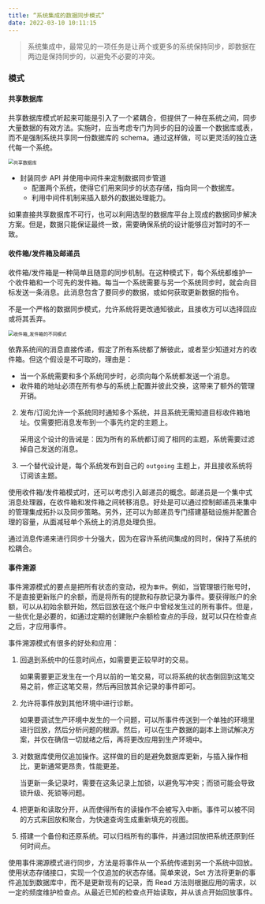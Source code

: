 ```yaml
---
title: “系统集成的数据同步模式”
date: 2022-03-10 10:11:15
---
```


> 系统集成中，最常见的一项任务是让两个或更多的系统保持同步，即数据在两边是保持同步的，以避免不必要的冲突。

### 模式

#### 共享数据库

共享数据库模式听起来可能是引入了一个紧耦合，但提供了一种在系统之间，同步大量数据的有效方法。实施时，应当考虑专门为同步的目的设置一个数据库或表，而不是强制系统共享同一份数据库的 schema。通过这样做，可以更灵活的独立迭代每一个系统。

<img src="https://tva1.sinaimg.cn/large/e6c9d24egy1h04mp74mwlj20d60fmt96.jpg" alt="共享数据库" style="zoom:67%;" />

- 封装同步 API 并使用中间件来定制数据同步管道
  - 配置两个系统，使得它们用来同步的状态存储，指向同一个数据库。
  - 利用中间件机制来插入额外的数据处理能力。

如果直接共享数据库不可行，也可以利用选型的数据库平台上现成的数据同步解决方案。但是，数据只能保证最终一致，需要确保系统的设计能够应对暂时的不一致。

#### 收件箱/发件箱及邮递员

收件箱/发件箱是一种简单且随意的同步机制。在这种模式下，每个系统都维护一个收件箱和一个可先的发件箱。每当一个系统需要与另一个系统同步时，就会向目标发送一条消息。此消息包含了要同步的数据，或如何获取更新数据的指令。

不是一个严格的数据同步模式，允许系统将更改通知彼此，且接收方可以选择回应或将其丢弃。

<img src="/Users/ghongli/gData/relax/books/Architecture/同步/收件箱_发件箱的不同模式.jpeg" alt="收件箱_发件箱的不同模式" style="zoom:67%;" />

依靠系统间的消息直接传递，假定了所有系统都了解彼此，或者至少知道对方的收件箱。但这个假设是不可取的，理由是：

- 当一个系统需要和多个系统同步时，必须向每个系统都发送一个消息。
- 收件箱的地址必须在所有参与的系统上配置并彼此交换，这带来了额外的管理开销。

2. 发布/订阅允许一个系统同时通知多个系统，并且系统无需知道目标收件箱地址。仅需要把消息发布到一个事先约定的主题上。

   采用这个设计的告诫是：因为所有的系统都订阅了相同的主题，系统需要过滤掉自己发送的消息。

3. 一个替代设计是，每个系统发布到自己的 `outgoing` 主题上，并且接收系统将订阅该主题。

使用收件箱/发件箱模式时，还可以考虑引入邮递员的概念。邮递员是一个集中式消息处理器，在收件箱和发件箱之间转移消息。好处是可以通过控制邮递员来集中的管理集成拓扑以及同步策略。另外，还可以为邮递员专门搭建基础设施并配置合理的容量，从面减轻单个系统上的消息处理负担。

通过消息传递来进行同步十分强大，因为在容许系统间集成的同时，保持了系统的松耦合。

#### 事件溯源

事件溯源模式的要点是把所有状态的变动，视为`事件`。例如，当管理银行账号时，不是直接更新账户的余额，而是将所有的提款和存款记录为事件。要获得账户的余额，可以从初始余额开始，然后回放在这个账户中曾经发生过的所有事件。但是，一些优化是必要的，如通过定期的创建账户余额检查点的手段，就可以只在检查点之后，才应用事件。

事件溯源模式有很多的好处和应用：

1. 回退到系统中的任意时间点，如需要更正较早时的交易。

   如果需要更正发生在一个月以前的一笔交易，可以将系统的状态倒回到这笔交易之前，修正这笔交易，然后再回放其余记录的事件即可。

2. 允许将事件放到其他环境中进行诊断。

   如果要调试生产环境中发生的一个问题，可以所事件传送到一个单独的环境里进行回放，然后分析问题的根源。然后，可以在生产数据的副本上测试解决方案，并仅在确信一切就绪之后，再将更改应用到生产环境中。

3. 对数据库使用仅追加操作。这样做的目的是避免数据库更新，与插入操作相比，更新通常更昂贵，性能更差。

   当更新一条记录时，需要在这条记录上加锁，以避免写冲突；而锁可能会导致锁升级、死锁等问题。

4. 把更新和读取分开，从而使得所有的读操作不会被写入中断。事件可以被不同的方式来回放和聚合，为快速查询生成重新填充的视图。

5. 搭建一个备份和还原系统。可以归档所有的事件，并通过回放把系统还原到任何时间点。

使用事件溯源模式进行同步，方法是将事件从一个系统传递到另一个系统中回放。使用状态存储接口，实现一个仅追加的状态存储。简单来说，Set 方法将更新的事件追加到数据库中，而不是更新现有的记录，而 Read 方法则根据应用的需求，以一定的频度维护检查点。从最近已知的检查点开始读取，并从该点开始回放事件。